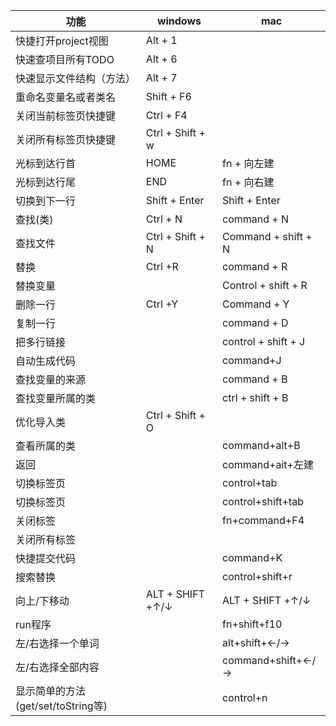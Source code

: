 |功能|windows|mac|
|---|---|---
|快捷打开project视图|Alt + 1 |
|快速查项目所有TODO|Alt + 6 |
|快速显示文件结构（方法）|Alt + 7 |
|重命名变量名或者类名|Shift + F6|
|关闭当前标签页快捷键|Ctrl + F4|
|关闭所有标签页快捷键|Ctrl + Shift + w|
|光标到达行首|HOME | fn + 向左建
|光标到达行尾|END | fn + 向右建
|切换到下一行|Shift + Enter | Shift + Enter
|查找(类)|Ctrl + N|command + N
|查找文件|Ctrl + Shift + N | Command + shift + N
|替换|Ctrl +R |command + R
|替换变量||Control + shift + R
|删除一行|Ctrl +Y | Command + Y
|复制一行 ||command + D
|把多行链接 ||control + shift + J
|自动生成代码 ||command+J
|查找变量的来源 ||command + B 
|查找变量所属的类|| ctrl + shift + B	
|优化导入类|Ctrl + Shift + O | 	
|查看所属的类|| command+alt+B
|返回       ||command+ait+左建
|切换标签页  || control+tab 
|切换标签页  || control+shift+tab
|关闭标签     ||fn+command+F4
|关闭所有标签  ||
|快捷提交代码|| command+K
|搜索替换||control+shift+r
|向上/下移动| ALT + SHIFT +↑/↓| ALT + SHIFT +↑/↓
|run程序||fn+shift+f10
|左/右选择一个单词||alt+shift+←/→
|左/右选择全部内容||command+shift+←/→
|显示简单的方法(get/set/toString等)||control+n

